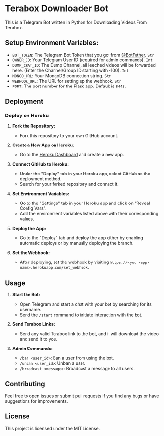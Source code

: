 # Terabox Downloader Bot

This is a Telegram Bot written in Python for Downloading Videos From Terabox.

## Setup Environment Variables:

- `BOT_TOKEN`: The Telegram Bot Token that you got from [@BotFather](https://t.me/BotFather). `Str`
- `OWNER_ID`: Your Telegram User ID (required for admin commands). `Int`
- `DUMP_CHAT_ID`: The Dump Channel, all leeched videos will be forwarded here. (Enter the Channel/Group ID starting with -100). `Int`
- `MONGO_URL`: Your MongoDB connection string. `Str`
- `WEBHOOK_URL`: The URL for setting up the webhook. `Str`
- `PORT`: The port number for the Flask app. Default is `8443`.

## Deployment

### Deploy on Heroku

1. **Fork the Repository:**
   - Fork this repository to your own GitHub account.

2. **Create a New App on Heroku:**
   - Go to the [Heroku Dashboard](https://dashboard.heroku.com/) and create a new app.

3. **Connect GitHub to Heroku:**
   - Under the "Deploy" tab in your Heroku app, select GitHub as the deployment method.
   - Search for your forked repository and connect it.

4. **Set Environment Variables:**
   - Go to the "Settings" tab in your Heroku app and click on "Reveal Config Vars".
   - Add the environment variables listed above with their corresponding values.

5. **Deploy the App:**
   - Go to the "Deploy" tab and deploy the app either by enabling automatic deploys or by manually deploying the branch.

6. **Set the Webhook:**
   - After deploying, set the webhook by visiting `https://<your-app-name>.herokuapp.com/set_webhook`.

## Usage

1. **Start the Bot:**
   - Open Telegram and start a chat with your bot by searching for its username.
   - Send the `/start` command to initiate interaction with the bot.

2. **Send Terabox Links:**
   - Send any valid Terabox link to the bot, and it will download the video and send it to you.

3. **Admin Commands:**
   - `/ban <user_id>`: Ban a user from using the bot.
   - `/unban <user_id>`: Unban a user.
   - `/broadcast <message>`: Broadcast a message to all users.

## Contributing

Feel free to open issues or submit pull requests if you find any bugs or have suggestions for improvements.

## License

This project is licensed under the MIT License.

